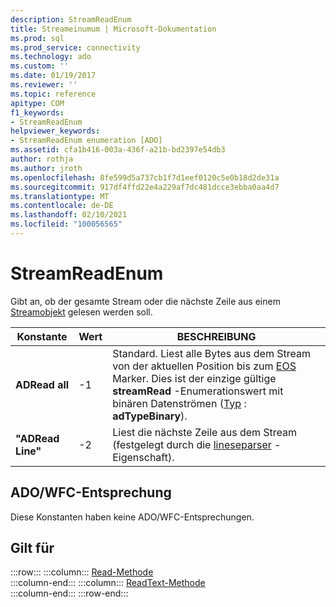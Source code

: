 ```yaml
---
description: StreamReadEnum
title: Streameinumum | Microsoft-Dokumentation
ms.prod: sql
ms.prod_service: connectivity
ms.technology: ado
ms.custom: ''
ms.date: 01/19/2017
ms.reviewer: ''
ms.topic: reference
apitype: COM
f1_keywords:
- StreamReadEnum
helpviewer_keywords:
- StreamReadEnum enumeration [ADO]
ms.assetid: cfa1b416-003a-436f-a21b-bd2397e54db3
author: rothja
ms.author: jroth
ms.openlocfilehash: 8fe599d5a737cb1f7d1eef0120c5e0b18d2de31a
ms.sourcegitcommit: 917df4ffd22e4a229af7dc481dcce3ebba0aa4d7
ms.translationtype: MT
ms.contentlocale: de-DE
ms.lasthandoff: 02/10/2021
ms.locfileid: "100056565"
---
```

# <a name="streamreadenum"></a>StreamReadEnum
Gibt an, ob der gesamte Stream oder die nächste Zeile aus einem [Streamobjekt](./stream-object-ado.md) gelesen werden soll.  
  
|Konstante|Wert|BESCHREIBUNG|  
|--------------|-----------|-----------------|  
|**ADRead all**|-1|Standard. Liest alle Bytes aus dem Stream von der aktuellen Position bis zum [EOS](./eos-property.md) Marker. Dies ist der einzige gültige **streamRead** -Enumerationswert mit binären Datenströmen ([Typ](./type-property-ado-stream.md) : **adTypeBinary**).|  
|**"ADRead Line"**|-2|Liest die nächste Zeile aus dem Stream (festgelegt durch die [lineseparser](./lineseparator-property-ado.md) -Eigenschaft).|  
  
## <a name="adowfc-equivalent"></a>ADO/WFC-Entsprechung  
 Diese Konstanten haben keine ADO/WFC-Entsprechungen.  
  
## <a name="applies-to"></a>Gilt für  

:::row:::
    :::column:::
        [Read-Methode](./read-method.md)  
    :::column-end:::
    :::column:::
        [ReadText-Methode](./readtext-method.md)  
    :::column-end:::
:::row-end:::